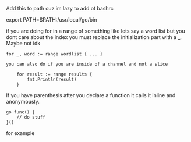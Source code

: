 

Add this to path cuz im lazy to add ot bashrc

export PATH=$PATH:/usr/local/go/bin


if you are doing for in a range of something like lets say a word list but you dont care about the index you must replace the initialization part with a _. Maybe not idk 

```
for _, word := range wordlist { ... }

you can also do if you are inside of a channel and not a slice

	for result := range results {
		fmt.Println(result)
	}

```



If you have parenthesis after you declare a function it calls it inline and anonymously. 

```
go func() {
    // do stuff
}()
```
for example 